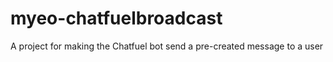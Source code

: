# myeo-chatfuelbroadcast
A project for making the Chatfuel bot send a pre-created message to a user
